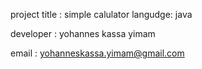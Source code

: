project title : simple calulator
langudge: java


developer : yohannes kassa yimam
  
email : yohanneskassa.yimam@gmail.com